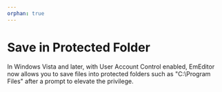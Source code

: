 ```yaml
---
orphan: true
---
```

# Save in Protected Folder

In Windows Vista and later, with User Account Control enabled, EmEditor now allows you to save files into protected folders such as "C:\\Program Files" after a prompt to elevate the privilege.
